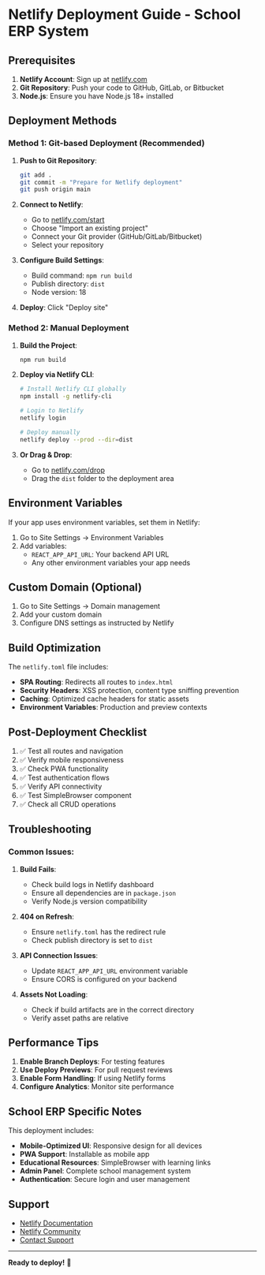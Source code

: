 # Netlify Deployment Guide - School ERP System

## Prerequisites

1. **Netlify Account**: Sign up at [netlify.com](https://netlify.com)
2. **Git Repository**: Push your code to GitHub, GitLab, or Bitbucket
3. **Node.js**: Ensure you have Node.js 18+ installed

## Deployment Methods

### Method 1: Git-based Deployment (Recommended)

1. **Push to Git Repository**:
   ```bash
   git add .
   git commit -m "Prepare for Netlify deployment"
   git push origin main
   ```

2. **Connect to Netlify**:
   - Go to [netlify.com/start](https://app.netlify.com/start)
   - Choose "Import an existing project"
   - Connect your Git provider (GitHub/GitLab/Bitbucket)
   - Select your repository

3. **Configure Build Settings**:
   - Build command: `npm run build`
   - Publish directory: `dist`
   - Node version: 18

4. **Deploy**: Click "Deploy site"

### Method 2: Manual Deployment

1. **Build the Project**:
   ```bash
   npm run build
   ```

2. **Deploy via Netlify CLI**:
   ```bash
   # Install Netlify CLI globally
   npm install -g netlify-cli
   
   # Login to Netlify
   netlify login
   
   # Deploy manually
   netlify deploy --prod --dir=dist
   ```

3. **Or Drag & Drop**:
   - Go to [netlify.com/drop](https://app.netlify.com/drop)
   - Drag the `dist` folder to the deployment area

## Environment Variables

If your app uses environment variables, set them in Netlify:

1. Go to Site Settings → Environment Variables
2. Add variables:
   - `REACT_APP_API_URL`: Your backend API URL
   - Any other environment variables your app needs

## Custom Domain (Optional)

1. Go to Site Settings → Domain management
2. Add your custom domain
3. Configure DNS settings as instructed by Netlify

## Build Optimization

The `netlify.toml` file includes:
- **SPA Routing**: Redirects all routes to `index.html`
- **Security Headers**: XSS protection, content type sniffing prevention
- **Caching**: Optimized cache headers for static assets
- **Environment Variables**: Production and preview contexts

## Post-Deployment Checklist

1. ✅ Test all routes and navigation
2. ✅ Verify mobile responsiveness
3. ✅ Check PWA functionality
4. ✅ Test authentication flows
5. ✅ Verify API connectivity
6. ✅ Test SimpleBrowser component
7. ✅ Check all CRUD operations

## Troubleshooting

### Common Issues:

1. **Build Fails**:
   - Check build logs in Netlify dashboard
   - Ensure all dependencies are in `package.json`
   - Verify Node.js version compatibility

2. **404 on Refresh**:
   - Ensure `netlify.toml` has the redirect rule
   - Check publish directory is set to `dist`

3. **API Connection Issues**:
   - Update `REACT_APP_API_URL` environment variable
   - Ensure CORS is configured on your backend

4. **Assets Not Loading**:
   - Check if build artifacts are in the correct directory
   - Verify asset paths are relative

## Performance Tips

1. **Enable Branch Deploys**: For testing features
2. **Use Deploy Previews**: For pull request reviews
3. **Enable Form Handling**: If using Netlify forms
4. **Configure Analytics**: Monitor site performance

## School ERP Specific Notes

This deployment includes:
- **Mobile-Optimized UI**: Responsive design for all devices
- **PWA Support**: Installable as mobile app
- **Educational Resources**: SimpleBrowser with learning links
- **Admin Panel**: Complete school management system
- **Authentication**: Secure login and user management

## Support

- [Netlify Documentation](https://docs.netlify.com/)
- [Netlify Community](https://community.netlify.com/)
- [Contact Support](https://www.netlify.com/support/)

---

**Ready to deploy!** 🚀